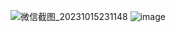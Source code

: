![微信截图_20231015231148](https://github.com/BoChen0422/go_test/assets/136353564/2e7f6f11-8749-456c-a28b-ec9c1cf0daa9)
![image](https://github.com/BoChen0422/go_test/assets/136353564/1311acbf-d611-4144-8697-e196dbefd1c6)
